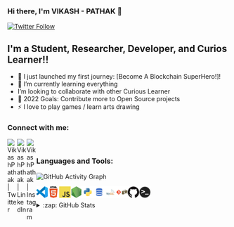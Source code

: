 ### Hi there, I'm VIKASH - PATHAK  👋 

[![Twitter Follow](https://img.shields.io/twitter/follow/vikashPathak?color=1DA1F2&logo=twitter&style=for-the-badge)](https://twitter.com/VikashP31819760)


## I'm a Student, Researcher, Developer, and Curios Learner!!

- 🔭 I just launched my first journey: [Become A Blockchain SuperHero!]!
- 🌱 I’m currently learning everything
-  I’m looking to collaborate with other Curious Learner
- 🥅 2022 Goals: Contribute more to Open Source projects
- ⚡  I love to play games / learn arts drawing

### Connect with me:

<img align="left" alt="VikashPathak | Twitter" width="22px" src="https://cdn.jsdelivr.net/npm/simple-icons@v3/icons/twitter.svg" />
<img align="left" alt="VikashPathak | LinkedIn" width="22px" src="https://cdn.jsdelivr.net/npm/simple-icons@v3/icons/linkedin.svg" />
<img align="left" alt="VikashPathak | Instagram" width="22px" src="https://cdn.jsdelivr.net/npm/simple-icons@v3/icons/instagram.svg" /> 

<br />

### Languages and Tools:

![GitHub Activity Graph](https://activity-graph.herokuapp.com/graph?username=chotapathak) 

<img align="left" alt="Visual Studio Code" width="26px" src="https://raw.githubusercontent.com/github/explore/80688e429a7d4ef2fca1e82350fe8e3517d3494d/topics/visual-studio-code/visual-studio-code.png" />
<img align="left" alt="HTML5" width="26px" src="https://raw.githubusercontent.com/github/explore/80688e429a7d4ef2fca1e82350fe8e3517d3494d/topics/html/html.png" /> 
<img align="left" alt="JavaScript" width="26px" src="https://raw.githubusercontent.com/github/explore/80688e429a7d4ef2fca1e82350fe8e3517d3494d/topics/javascript/javascript.png" />
<img align="left" alt="Node.js" width="26px" src="https://raw.githubusercontent.com/github/explore/80688e429a7d4ef2fca1e82350fe8e3517d3494d/topics/nodejs/nodejs.png" />
<img align="left" alt="Python" width="26px" src="https://raw.githubusercontent.com/github/explore/361e2821e2dea67711cde99c9c40ed357061cf27/topics/python/python.png" /> 
<img align="left" alt="SQL" width="26px" src="https://raw.githubusercontent.com/github/explore/80688e429a7d4ef2fca1e82350fe8e3517d3494d/topics/sql/sql.png" /> 
<img align="left" alt="MySQL" width="26px" src="https://raw.githubusercontent.com/github/explore/80688e429a7d4ef2fca1e82350fe8e3517d3494d/topics/mysql/mysql.png" />
<img align="left" alt="Git" width="26px" src="https://raw.githubusercontent.com/github/explore/80688e429a7d4ef2fca1e82350fe8e3517d3494d/topics/git/git.png" />
<img align="left" alt="GitHub" width="26px" src="https://raw.githubusercontent.com/github/explore/78df643247d429f6cc873026c0622819ad797942/topics/github/github.png" />
<img align="left" alt="Terminal" width="26px" src="https://raw.githubusercontent.com/github/explore/80688e429a7d4ef2fca1e82350fe8e3517d3494d/topics/terminal/terminal.png" />

<br />
<br />

<details>
  <summary>:zap: GitHub Stats</summary>

  <img align="left" alt="chotapathak's GitHub Stats" src="https://github-readme-stats.chotapathak.vercel.app/api?username=chotapathak&show_icons=true&hide_border=true" />
  
[![Language stats](https://github-readme-stats.vercel.app/api?username=chotapathak)](https://github.com/anuraghazra/github-readme-stats)

</details>
